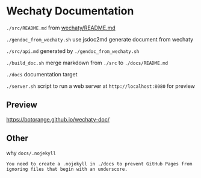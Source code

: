 # Wechaty Documentation

`./src/README.md` from [wechaty/README.md](https://github.com/Chatie/wechaty/blob/master/README.md)

`./gendoc_from_wechaty.sh` use jsdoc2md generate document from wechaty

`./src/api.md` generated by `./gendoc_from_wechaty.sh`

`./build_doc.sh` merge markdown from `./src` to `./docs/README.md`

`./docs` documentation target

`./server.sh` script to run a web server at `http://localhost:8080` for preview

## Preview

https://botorange.github.io/wechaty-doc/

## Other

why `docs/.nojekyll`

    You need to create a .nojekyll in ./docs to prevent GitHub Pages from ignoring files that begin with an underscore.